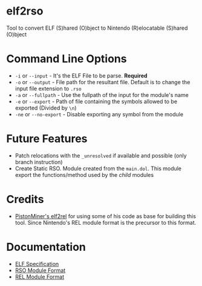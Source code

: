 # elf2rso
Tool to convert ELF (S)hared (O)bject to Nintendo (R)elocatable (S)hared (O)bject

# Command Line Options
* `-i` or `--input` - It's the ELF File to be parse. **Required**
* `-o` or `--output` - File path for the resultant file. Default is to change the input file extension to `.rso`
* `-a` or `--fullpath` - Use the fullpath of the input for the module's name
* `-e` or `--export` - Path of file containing the symbols allowed to be exported (Divided by `\n`)
* `-ne` or `--no-export` - Disable exporting any symbol from the module

# Future Features
* Patch relocations with the `_unresolved` if available and possible (only branch instruction)
* Create Static RSO. Module created from the `main.dol`. This module export the functions/method used by the _child_ modules

# Credits
* [PistonMiner's elf2rel](https://github.com/PistonMiner/ttyd-tools/tree/master/ttyd-tools/elf2rel) for using some of his code as base for building this tool. Since Nintendo's REL module format is the precursor to this format.

# Documentation
* [ELF Specification](http://www.skyfree.org/linux/references/ELF_Format.pdf)
* [RSO Module Format](http://www.metroid2002.com/retromodding/wiki/RSO_(File_Format))
* [REL Module Format](http://www.metroid2002.com/retromodding/wiki/REL_(File_Format))
	
